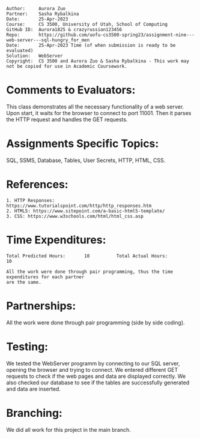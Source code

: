 ```
Author:     Aurora Zuo
Partner:    Sasha Rybalkina
Date:       25-Apr-2023
Course:     CS 3500, University of Utah, School of Computing
GitHub ID:  Aurora1825 & crazyrussian123456
Repo:       https://github.com/uofu-cs3500-spring23/assignment-nine---web-server---sql-hungry_for_men
Date:       25-Apr-2023 Time (of when submission is ready to be evaluated)
Solution:   WebServer
Copyright:  CS 3500 and Aurora Zuo & Sasha Rybalkina - This work may not be copied for use in Academic Coursework.
```

# Comments to Evaluators:

 This class demonstrates all the necessary functionality of a web server. Upon start, it waits for 
 the browser to connect to port 11001. Then it parses the HTTP request and handles the GET requests.

# Assignments Specific Topics:

SQL, SSMS, Database, Tables, User Secrets, HTTP, HTML, CSS.

# References:

    1. HTTP Responses: https://www.tutorialspoint.com/http/http_responses.htm 
    2. HTML5: https://www.sitepoint.com/a-basic-html5-template/
    3. CSS: https://www.w3schools.com/html/html_css.asp

# Time Expenditures:

    Total Predicted Hours:       10          Total Actual Hours:           10

    All the work were done through pair programming, thus the time expenditures for each partner
    are the same.

# Partnerships:

All the work were done through pair programming (side by side coding).

# Testing:

We tested the WebServer programm by connecting to our SQL server, opening the browser and trying to 
connect. We entered different GET requests to check if the web pages and data are displayed correctly. 
We also checked our database to see if the tables are successfully generated and data are inserted. 

# Branching:

We did all work for this project in the main branch.
